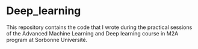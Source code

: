 # Deep_learning
This repository contains the code that I wrote during the practical sessions of the Advanced Machine Learning and Deep learning course in M2A program at Sorbonne Université.
